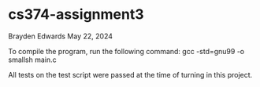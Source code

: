 # cs374-assignment3

Brayden Edwards
May 22, 2024

To compile the program, run the following command: gcc -std=gnu99 -o smallsh main.c

All tests on the test script were passed at the time of turning in this project.
